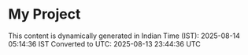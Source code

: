 # My Project

This content is dynamically generated in Indian Time (IST): 2025-08-14 05:14:36 IST
Converted to UTC: 2025-08-13 23:44:36 UTC
